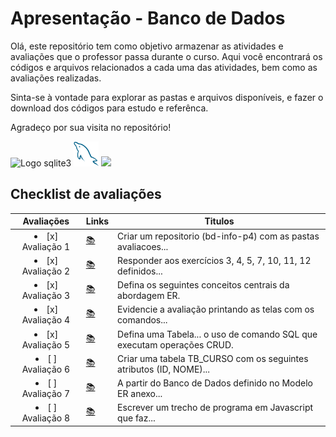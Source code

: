 # Apresentação - Banco de Dados
<p align="left"> Olá, este repositório tem como objetivo armazenar as atividades e avaliações que o professor passa durante o curso. Aqui você encontrará os códigos e arquivos relacionados a cada uma das atividades, bem como as avaliações realizadas.</p>
<p align="left"> Sinta-se à vontade para explorar as pastas e arquivos disponíveis, e fazer o download dos códigos para estudo e referênca.

  Agradeço por sua visita no repositório!</p>
<div>
   <img height="40px" src="https://static-00.iconduck.com/assets.00/file-type-sqlite-icon-459x512-6be859fk.png" alt="Logo sqlite3">
   <img height="40px" src="https://raw.githubusercontent.com/devicons/devicon/master/icons/mysql/mysql-original.svg" alt="logo mysql">
   <img height="40px" src="https://cdn-icons-png.flaticon.com/512/919/919825.png">
</div>

## Checklist de avaliações
|         Avaliações         | Links                                                                                | Titulos                                                                |
| :------------------------: | :----------------------------------------------------------------------------------- | ---------------------------------------------------------------------- |
| <li>[x]  Avaliação 1 </li> | [:books:](https://github.com/Daniel02md/bd-info-p4/tree/main/avaliacoes/avaliacao-1) | Criar um repositorio (bd-info-p4) com as pastas avaliacoes...          |
| <li>[x]  Avaliação 2 </li> | [:books:](https://github.com/Daniel02md/bd-info-p4/tree/main/avaliacoes/avaliacao-2) | Responder aos exercícios 3, 4, 5, 7, 10, 11, 12 definidos...           |
| <li>[x]  Avaliação 3 </li> | [:books:](https://github.com/Daniel02md/bd-info-p4/tree/main/avaliacoes/avaliacao-3) | Defina os seguintes conceitos centrais da abordagem ER.                |
| <li>[x]  Avaliação 4 </li> | [:books:](https://github.com/Daniel02md/bd-info-p4/tree/main/avaliacoes/avaliacao-4) | Evidencie a avaliação printando as telas com os comandos...            |
| <li>[x]  Avaliação 5 </li> | [:books:](https://github.com/Daniel02md/bd-info-p4/tree/main/avaliacoes/avaliacao-5) | Defina uma Tabela... o uso de comando SQL que executam operações CRUD. |
| <li>[ ]  Avaliação 6 </li> | [:books:]()                                                                          | Criar uma tabela TB_CURSO com os seguintes atributos (ID, NOME)...     |
| <li>[ ]  Avaliação 7 </li> | [:books:]()                                                                          | A partir do Banco de Dados definido no Modelo ER anexo...              |
| <li>[ ]  Avaliação 8 </li> | [:books:](https://github.com/Daniel02md/bd-info-p4/tree/main/avaliacoes/avaliacao-8) | Escrever um trecho de programa em Javascript que faz...                |